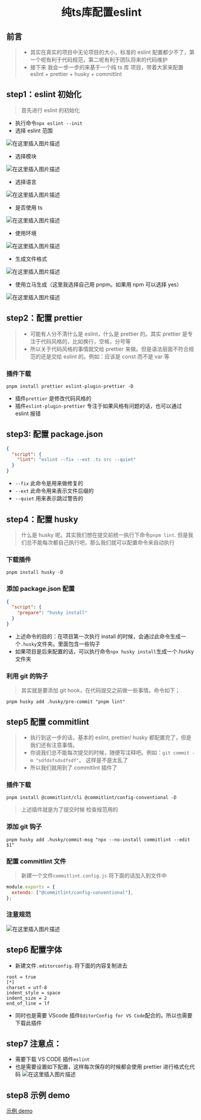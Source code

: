 <h1 align = "center">纯ts库配置eslint</h1>

## 前言

> - 其实在真实的项目中无论项目的大小，标准的 eslint 配置都少不了，第一个呢有利于代码规范，第二呢有利于团队将来的代码维护
> - 接下来 我会一步一步的来基于一个纯 ts 库 项目，带着大家来配置 eslint + prettier + husky + commitlint

## step1：eslint 初始化

> 首先进行 eslint 的初始化

- 执行命令`npx eslint --init`
- 选择 eslint 范围

![在这里插入图片描述](https://img-blog.csdnimg.cn/60f3f493b70949d0bdb0099c5a39fbf8.png)

- 选择模块

![在这里插入图片描述](https://img-blog.csdnimg.cn/bf42765e570c4016a2540f0f19d01b45.png)

- 选择语言

![在这里插入图片描述](https://img-blog.csdnimg.cn/31ab4c96eafd4ae5a2b7bea7370ac139.png)

- 是否使用 ts

![在这里插入图片描述](https://img-blog.csdnimg.cn/d25dbaac1c88463182dfeae7a2bb2c9d.png)

- 使用环境

![在这里插入图片描述](https://img-blog.csdnimg.cn/9f403e99b90346d1adee5d7d27dfeae7.png)

- 生成文件格式

![在这里插入图片描述](https://img-blog.csdnimg.cn/80b71fce0c7140ffb22a2f6ca976cb6b.png)

- 使用立马生成（这里我选择自己用 pnpm。如果用 npm 可以选择 yes）

![在这里插入图片描述](https://img-blog.csdnimg.cn/9981da923b3e4474a344679a06c45d8a.png)

## step2：配置 prettier

> - 可能有人分不清什么是 eslint，什么是 prettier 的。其实 prettier 是专注于代码风格的，比如换行，空格，分号等
> - 所以关于代码风格的事情就交给 prettier 来做。但是语法层面不符合规范的还是交给 eslint 的。例如：应该是 const 而不是 var 等

### 插件下载

```shell
pnpm install prettier eslint-plugin-prettier -D
```

- 插件`prettier` 是修改代码风格的
- 插件`eslint-plugin-prettier` 专注于如果风格有问题的话，也可以通过 eslint 报错

## step3: 配置 package.json

```json
{
  "script": {
    "lint": "eslint --fix --ext .ts src --quiet"
  }
}
```

- `--fix` 此命令是用来做修复的
- `--ext` 此命令用来表示文件后缀的
- `--quiet` 用来表示跳过警告的

## step4：配置 husky

> 什么是 husky 呢。其实我们想在提交前统一执行下命令`pnpm lint`. 但是我们总不能每次都自己执行吧，那么我们就可以配置命令来自动执行

### 下载插件

```shell
pnpm install husky -D
```

### 添加 package.json 配置

```json
{
  "script": {
    "prepare": "husky install"
  }
}
```

- 上述命令的目的：在项目第一次执行 install 的时候，会通过此命令生成一个`.husky`文件夹。里面包含一些钩子
- 如果项目是后来配置的话，可以执行命令`npx husky install`生成一个.husky 文件夹

### 利用 git 的钩子

> 其实就是要添加 git hook，在代码提交之前做一些事情。命令如下；

```shell
pnpm husky add .husky/pre-commit "pnpm lint"
```

## step5 配置 commitlint

> - 执行到这一步的话，基本的 eslint, prettier/ husky 都配置完了，但是我们还有注意事情。
> - 你说我们总不能每次提交的时候，随便写注释吧。例如：`git commit -m "sdfdsfsdsdfsdf"`。 这样是不是太乱了
> - 所以我们就用到了 commitlint 插件了

### 插件下载

```shell
pnpm install @commitlint/cli @commitlint/config-conventional -D
```

> 上述插件就是为了提交时候 检查规范用的

### 添加 git 钩子

```shell
pnpm husky add .husky/commit-msg "npx --no-install commitlint --edit $1"
```

### 配置 commitlint 文件

> 新建一个文件`commitlint.config.js` 将下面的话加入到文件中

```js
module.exports = {
  extends: ["@commitlint/config-conventional"],
};
```

### 注意规范

![在这里插入图片描述](https://img-blog.csdnimg.cn/a22fdf392eb2405a84a9bfb9ce49b8b9.png)

## step6 配置字体

- 新建文件`.editorconfig`. 将下面的内容复制进去

```text
root = true
[*]
charset = utf-8
indent_style = space
indent_size = 2
end_of_line = lf
```

- 同时也是需要 VScode 插件`EditorConfig for VS Code`配合的。所以也需要下载此插件

## step7 注意点：

- 需要下载 VS CODE 插件`eslint`
- 也是需要设置如下配置，这样每次保存的时候都会使用 prettier 进行格式化代码
  ![在这里插入图片描述](https://img-blog.csdnimg.cn/abad238d6ead446baecadfb9b7c75036.png)

## step8 示例 demo

[示例 demo](https://github.com/a572251465/simple-ts-library-eslint-demo)
